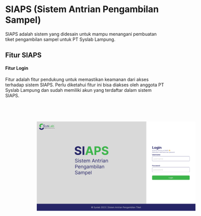 <style>
    .figure {
        width: 100%;
        padding: 60px
    }
</style>

# SIAPS (Sistem Antrian Pengambilan Sampel)

SIAPS adalah sistem yang didesain untuk mampu menangani pembuatan tiket pengambilan sampel untuk PT Syslab Lampung.

## Fitur SIAPS

#### Fitur Login

Fitur adalah fitur pendukung untuk memastikan keamanan dari akses terhadap sistem SIAPS. Perlu diketahui fitur ini bisa diakses oleh anggota PT Syslab Lampung dan sudah memiliki akun yang terdaftar dalam sistem SIAPS.

<figure width="100%" class="figure">
    <img src="./src/dump/Mockup/Login-Page.png" >
</figure>

<!-- - [@vitejs/plugin-react](https://github.com/vitejs/vite-plugin-react/blob/main/packages/plugin-react/README.md) uses [Babel](https://babeljs.io/) for Fast Refresh
- [@vitejs/plugin-react-swc](https://github.com/vitejs/vite-plugin-react-swc) uses [SWC](https://swc.rs/) for Fast Refresh -->
